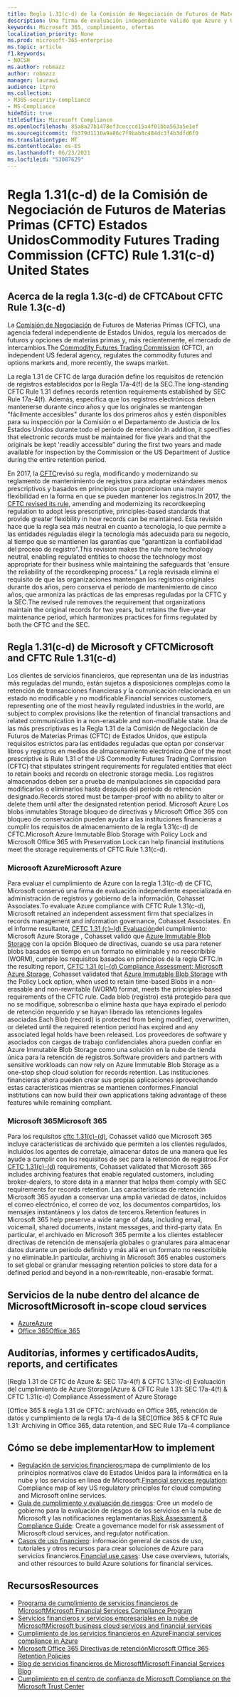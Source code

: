 ```yaml
---
title: Regla 1.31(c-d) de la Comisión de Negociación de Futuros de Materias Primas (CFTC) Estados Unidos
description: Una firma de evaluación independiente validó que Azure y Office 365 pueden ayudar a las empresas financieras a cumplir con los requisitos de retención de registros y almacenamiento inmutable de la Regla 1.31 de CFTC.
keywords: Microsoft 365, cumplimiento, ofertas
localization_priority: None
ms.prod: microsoft-365-enterprise
ms.topic: article
f1.keywords:
- NOCSH
ms.author: robmazz
author: robmazz
manager: laurawi
audience: itpro
ms.collection:
- M365-security-compliance
- MS-Compliance
hideEdit: true
titleSuffix: Microsoft Compliance
ms.openlocfilehash: 85a8a27b1478ef3cecccd15a4f01bba563a5e1ef
ms.sourcegitcommit: fb379d1110a9a86c7f9bab8c484dc3f4b3dfd6f0
ms.translationtype: MT
ms.contentlocale: es-ES
ms.lasthandoff: 06/23/2021
ms.locfileid: "53087629"
---
```

# <a name="commodity-futures-trading-commission-cftc-rule-131c-d-united-states"></a><span data-ttu-id="e9871-104">Regla 1.31(c-d) de la Comisión de Negociación de Futuros de Materias Primas (CFTC) Estados Unidos</span><span class="sxs-lookup"><span data-stu-id="e9871-104">Commodity Futures Trading Commission (CFTC) Rule 1.31(c-d) United States</span></span>

## <a name="about-cftc-rule-13c-d"></a><span data-ttu-id="e9871-105">Acerca de la regla 1.3(c-d) de CFTC</span><span class="sxs-lookup"><span data-stu-id="e9871-105">About CFTC Rule 1.3(c-d)</span></span>

<span data-ttu-id="e9871-106">La [Comisión de Negociación](https://www.cftc.gov/) de Futuros de Materias Primas (CFTC), una agencia federal independiente de Estados Unidos, regula los mercados de futuros y opciones de materias primas y, más recientemente, el mercado de intercambios.</span><span class="sxs-lookup"><span data-stu-id="e9871-106">The [Commodity Futures Trading Commission](https://www.cftc.gov/) (CFTC), an independent US federal agency, regulates the commodity futures and options markets and, more recently, the swaps market.</span></span>  
  
<span data-ttu-id="e9871-107">La regla 1.31 de CFTC de larga duración define los requisitos de retención de registros establecidos por la Regla 17a-4(f) de la SEC.</span><span class="sxs-lookup"><span data-stu-id="e9871-107">The long-standing CFTC Rule 1.31 defines records retention requirements established by SEC Rule 17a-4(f).</span></span> <span data-ttu-id="e9871-108">Además, especifica que los registros electrónicos deben mantenerse durante cinco años y que los originales se mantengan "fácilmente accesibles" durante los dos primeros años y estén disponibles para su inspección por la Comisión o el Departamento de Justicia de los Estados Unidos durante todo el período de retención.</span><span class="sxs-lookup"><span data-stu-id="e9871-108">In addition, it specifies that electronic records must be maintained for five years and that the originals be kept 'readily accessible” during the first two years and made available for inspection by the Commission or the US Department of Justice during the entire retention period.</span></span>  
  
<span data-ttu-id="e9871-109">En 2017, la [CFTC](https://www.cftc.gov/sites/default/files/idc/groups/public/@lrfederalregister/documents/file/2017-11014a.pdf)revisó su regla, modificando y modernizando su reglamento de mantenimiento de registros para adoptar estándares menos prescriptivos y basados en principios que proporcionan una mayor flexibilidad en la forma en que se pueden mantener los registros.</span><span class="sxs-lookup"><span data-stu-id="e9871-109">In 2017, the [CFTC revised its rule](https://www.cftc.gov/sites/default/files/idc/groups/public/@lrfederalregister/documents/file/2017-11014a.pdf), amending and modernizing its recordkeeping regulation to adopt less prescriptive, principles-based standards that provide greater flexibility in how records can be maintained.</span></span> <span data-ttu-id="e9871-110">Esta revisión hace que la regla sea más neutral en cuanto a tecnología, lo que permite a las entidades reguladas elegir la tecnología más adecuada para su negocio, al tiempo que se mantienen las garantías que "garantizan la confiabilidad del proceso de registro".</span><span class="sxs-lookup"><span data-stu-id="e9871-110">This revision makes the rule more technology neutral, enabling regulated entities to choose the technology most appropriate for their business while maintaining the safeguards that 'ensure the reliability of the recordkeeping process.”</span></span> <span data-ttu-id="e9871-111">La regla revisada elimina el requisito de que las organizaciones mantengan los registros originales durante dos años, pero conserva el período de mantenimiento de cinco años, que armoniza las prácticas de las empresas reguladas por la CFTC y la SEC.</span><span class="sxs-lookup"><span data-stu-id="e9871-111">The revised rule removes the requirement that organizations maintain the original records for two years, but retains the five-year maintenance period, which harmonizes practices for firms regulated by both the CFTC and the SEC.</span></span>

## <a name="microsoft-and-cftc-rule-131c-d"></a><span data-ttu-id="e9871-112">Regla 1.31(c-d) de Microsoft y CFTC</span><span class="sxs-lookup"><span data-stu-id="e9871-112">Microsoft and CFTC Rule 1.31(c-d)</span></span>

<span data-ttu-id="e9871-113">Los clientes de servicios financieros, que representan una de las industrias más reguladas del mundo, están sujetos a disposiciones complejas como la retención de transacciones financieras y la comunicación relacionada en un estado no modificable y no modificable.</span><span class="sxs-lookup"><span data-stu-id="e9871-113">Financial services customers, representing one of the most heavily regulated industries in the world, are subject to complex provisions like the retention of financial transactions and related communication in a non-erasable and non-modifiable state.</span></span> <span data-ttu-id="e9871-114">Una de las más prescriptivas es la Regla 1.31 de la Comisión de Negociación de Futuros de Materias Primas (CFTC) de Estados Unidos, que estipula requisitos estrictos para las entidades reguladas que optan por conservar libros y registros en medios de almacenamiento electrónico.</span><span class="sxs-lookup"><span data-stu-id="e9871-114">One of the most prescriptive is Rule 1.31 of the US Commodity Futures Trading Commission (CFTC) that stipulates stringent requirements for regulated entities that elect to retain books and records on electronic storage media.</span></span> <span data-ttu-id="e9871-115">Los registros almacenados deben ser a prueba de manipulaciones sin capacidad para modificarlos o eliminarlos hasta después del período de retención designado.</span><span class="sxs-lookup"><span data-stu-id="e9871-115">Records stored must be tamper-proof with no ability to alter or delete them until after the designated retention period.</span></span> <span data-ttu-id="e9871-116">Microsoft Azure Los blobs inmutables Storage bloqueo de directivas y Microsoft Office 365 con bloqueo de conservación pueden ayudar a las instituciones financieras a cumplir los requisitos de almacenamiento de la regla 1.31(c-d) de CFTC.</span><span class="sxs-lookup"><span data-stu-id="e9871-116">Microsoft Azure Immutable Blob Storage with Policy Lock and Microsoft Office 365 with Preservation Lock can help financial institutions meet the storage requirements of CFTC Rule 1.31(c-d).</span></span>

### <a name="microsoft-azure"></a><span data-ttu-id="e9871-117">Microsoft Azure</span><span class="sxs-lookup"><span data-stu-id="e9871-117">Microsoft Azure</span></span>

<span data-ttu-id="e9871-118">Para evaluar el cumplimiento de Azure con la regla 1.31(c-d) de CFTC, Microsoft conservó una firma de evaluación independiente especializada en administración de registros y gobierno de la información, Cohasset Associates.</span><span class="sxs-lookup"><span data-stu-id="e9871-118">To evaluate Azure compliance with CFTC Rule 1.31(c-d), Microsoft retained an independent assessment firm that specializes in records management and information governance, Cohasset Associates.</span></span> <span data-ttu-id="e9871-119">En el informe resultante, [CFTC 1.31 (c)–(d) Evaluación](https://servicetrust.microsoft.com/ViewPage/MSComplianceGuide?command=Download&downloadType=Document&downloadId=19b08fd4-d276-43e8-9461-715981d0ea20&docTab=4ce99610-c9c0-11e7-8c2c-f908a777fa4d_GRC_Assessment_Reports)del cumplimiento: Microsoft Azure Storage , Cohasset validó que [Azure Immutable Blob Storage](/azure/storage/blobs/storage-blob-immutable-storage) con la opción Bloqueo de directivas, cuando se usa para retener blobs basados en tiempo en un formato no eliminable y no reescribible (WORM), cumple los requisitos basados en principios de la regla CFTC.</span><span class="sxs-lookup"><span data-stu-id="e9871-119">In the resulting report, [CFTC 1.31 (c)–(d) Compliance Assessment: Microsoft Azure Storage](https://servicetrust.microsoft.com/ViewPage/MSComplianceGuide?command=Download&downloadType=Document&downloadId=19b08fd4-d276-43e8-9461-715981d0ea20&docTab=4ce99610-c9c0-11e7-8c2c-f908a777fa4d_GRC_Assessment_Reports), Cohasset validated that [Azure Immutable Blob Storage](/azure/storage/blobs/storage-blob-immutable-storage) with the Policy Lock option, when used to retain time-based Blobs in a non-erasable and non-rewritable (WORM) format, meets the principles-based requirements of the CFTC rule.</span></span> <span data-ttu-id="e9871-120">Cada blob (registro) está protegido para que no se modifique, sobrescriba o elimine hasta que haya expirado el período de retención requerido y se hayan liberado las retenciones legales asociadas.</span><span class="sxs-lookup"><span data-stu-id="e9871-120">Each Blob (record) is protected from being modified, overwritten, or deleted until the required retention period has expired and any associated legal holds have been released.</span></span> <span data-ttu-id="e9871-121">Los proveedores de software y asociados con cargas de trabajo confidenciales ahora pueden confiar en Azure Immutable Blob Storage como una solución en la nube de tienda única para la retención de registros.</span><span class="sxs-lookup"><span data-stu-id="e9871-121">Software providers and partners with sensitive workloads can now rely on Azure Immutable Blob Storage as a one-stop shop cloud solution for records retention.</span></span> <span data-ttu-id="e9871-122">Las instituciones financieras ahora pueden crear sus propias aplicaciones aprovechando estas características mientras se mantienen conformes.</span><span class="sxs-lookup"><span data-stu-id="e9871-122">Financial institutions can now build their own applications taking advantage of these features while remaining compliant.</span></span>

### <a name="microsoft-365"></a><span data-ttu-id="e9871-123">Microsoft 365</span><span class="sxs-lookup"><span data-stu-id="e9871-123">Microsoft 365</span></span>

<span data-ttu-id="e9871-124">Para los requisitos [cftc 1.31(c)-(d),](/microsoft-365/compliance/retention-regulatory-requirements#sec-17a-4f-finra-4511c-and-cftc-131c-d) Cohasset validó que Microsoft 365 incluye características de archivado que permiten a los clientes regulados, incluidos los agentes de corretaje, almacenar datos de una manera que les ayude a cumplir con los requisitos de sec para la retención de registros.</span><span class="sxs-lookup"><span data-stu-id="e9871-124">For [CFTC 1.31(c)-(d)](/microsoft-365/compliance/retention-regulatory-requirements#sec-17a-4f-finra-4511c-and-cftc-131c-d) requirements, Cohasset validated that Microsoft 365 includes archiving features that enable regulated customers, including broker-dealers, to store data in a manner that helps them comply with SEC requirements for records retention.</span></span> <span data-ttu-id="e9871-125">Las características de retención Microsoft 365 ayudan a conservar una amplia variedad de datos, incluidos el correo electrónico, el correo de voz, los documentos compartidos, los mensajes instantáneos y los datos de terceros.</span><span class="sxs-lookup"><span data-stu-id="e9871-125">Retention features in Microsoft 365 help preserve a wide range of data, including email, voicemail, shared documents, instant messages, and third-party data.</span></span> <span data-ttu-id="e9871-126">En particular, el archivado en Microsoft 365 permite a los clientes establecer directivas de retención de mensajería globales o granulares para almacenar datos durante un período definido y más allá en un formato no reescribible y no eliminable.</span><span class="sxs-lookup"><span data-stu-id="e9871-126">In particular, archiving in Microsoft 365 enables customers to set global or granular messaging retention policies to store data for a defined period and beyond in a non-rewriteable, non-erasable format.</span></span>

## <a name="microsoft-in-scope-cloud-services"></a><span data-ttu-id="e9871-127">Servicios de la nube dentro del alcance de Microsoft</span><span class="sxs-lookup"><span data-stu-id="e9871-127">Microsoft in-scope cloud services</span></span>

- [<span data-ttu-id="e9871-128">Azure</span><span class="sxs-lookup"><span data-stu-id="e9871-128">Azure</span></span>](https://aka.ms/AzureCompliance)
- [<span data-ttu-id="e9871-129">Office 365</span><span class="sxs-lookup"><span data-stu-id="e9871-129">Office 365</span></span>](https://aka.ms/o365-compliance-framework)

## <a name="audits-reports-and-certificates"></a><span data-ttu-id="e9871-130">Auditorías, informes y certificados</span><span class="sxs-lookup"><span data-stu-id="e9871-130">Audits, reports, and certificates</span></span>

<span data-ttu-id="e9871-131">[Regla 1.31 de CFTC de Azure &: SEC 17a-4(f) & CFTC 1.31(c-d) Evaluación del cumplimiento de Azure Storage</span><span class="sxs-lookup"><span data-stu-id="e9871-131">[Azure & CFTC Rule 1.31: SEC 17a-4(f) & CFTC 1.31(c-d) Compliance Assessment of Azure Storage</span></span>

<span data-ttu-id="e9871-132">[Office 365 & regla 1.31 de CFTC: archivado en Office 365, retención de datos y cumplimiento de la regla 17a-4 de la SEC</span><span class="sxs-lookup"><span data-stu-id="e9871-132">[Office 365 & CFTC Rule 1.31: Archiving in Office 365, data retention, and SEC Rule 17a-4 compliance</span></span>

## <a name="how-to-implement"></a><span data-ttu-id="e9871-133">Cómo se debe implementar</span><span class="sxs-lookup"><span data-stu-id="e9871-133">How to implement</span></span>

- <span data-ttu-id="e9871-134">[Regulación de servicios financieros:](https://servicetrust.microsoft.com/ViewPage/TrustDocuments?command=Download&downloadType=Document&downloadId=5b483567-00b0-4d86-96ae-ee887dadb61c&docTab=6d000410-c9e9-11e7-9a91-892aae8839ad_Compliance_Guides)mapa de cumplimiento de los principios normativos clave de Estados Unidos para la informática en la nube y los servicios en línea de Microsoft.</span><span class="sxs-lookup"><span data-stu-id="e9871-134">[Financial services regulation](https://servicetrust.microsoft.com/ViewPage/TrustDocuments?command=Download&downloadType=Document&downloadId=5b483567-00b0-4d86-96ae-ee887dadb61c&docTab=6d000410-c9e9-11e7-9a91-892aae8839ad_Compliance_Guides): Compliance map of key US regulatory principles for cloud computing and Microsoft online services.</span></span>
- <span data-ttu-id="e9871-135">[Guía de cumplimiento y evaluación de riesgos](https://aka.ms/RiskGovernanceGuide): Cree un modelo de gobierno para la evaluación de riesgos de los servicios en la nube de Microsoft y las notificaciones reglamentarias.</span><span class="sxs-lookup"><span data-stu-id="e9871-135">[Risk Assessment & Compliance Guide](https://aka.ms/RiskGovernanceGuide): Create a governance model for risk assessment of Microsoft cloud services, and regulator notification.</span></span>
- <span data-ttu-id="e9871-136">[Casos de uso financiero](/azure/industry/financial/): información general de casos de uso, tutoriales y otros recursos para crear soluciones de Azure para servicios financieros.</span><span class="sxs-lookup"><span data-stu-id="e9871-136">[Financial use cases](/azure/industry/financial/): Use case overviews, tutorials, and other resources to build Azure solutions for financial services.</span></span>

## <a name="resources"></a><span data-ttu-id="e9871-137">Recursos</span><span class="sxs-lookup"><span data-stu-id="e9871-137">Resources</span></span>

- [<span data-ttu-id="e9871-138">Programa de cumplimiento de servicios financieros de Microsoft</span><span class="sxs-lookup"><span data-stu-id="e9871-138">Microsoft Financial Services Compliance Program</span></span>](https://aka.ms/FSCP-Print)
- [<span data-ttu-id="e9871-139">Servicios financieros y servicios empresariales en la nube de Microsoft</span><span class="sxs-lookup"><span data-stu-id="e9871-139">Microsoft business cloud services and financial services</span></span>](https://www.microsoft.com/trustcenter/cloudservices/financialservices)
- [<span data-ttu-id="e9871-140">Cumplimiento de los servicios financieros en Azure</span><span class="sxs-lookup"><span data-stu-id="e9871-140">Financial services compliance in Azure</span></span>](https://azure.microsoft.com/resources/videos/azurecon-2015-financial-services-compliance-in-azure/)
- [<span data-ttu-id="e9871-141">Microsoft Office 365 Directivas de retención</span><span class="sxs-lookup"><span data-stu-id="e9871-141">Microsoft Office 365 Retention Policies</span></span>](/office365/securitycompliance/retention-policies)
- [<span data-ttu-id="e9871-142">Blog de servicios financieros de Microsoft</span><span class="sxs-lookup"><span data-stu-id="e9871-142">Microsoft Financial Services Blog</span></span>](https://techcommunity.microsoft.com/t5/Financial-Services-Blog/bg-p/FinancialServicesBlog)
- [<span data-ttu-id="e9871-143">Cumplimiento en el centro de confianza de Microsoft </span><span class="sxs-lookup"><span data-stu-id="e9871-143">Compliance on the Microsoft Trust Center</span></span>](https://www.microsoft.com/trust-center/compliance/compliance-overview)
